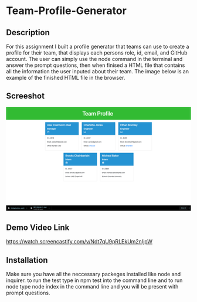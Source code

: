 # Team-Profile-Generator
## Description 
For this assignment I built a profile generator that teams can use to create a profile for their team, that displays each persons role, id, email, and GitHub account. The user can simply use the node command in the terminal and answer the prompt questions, then when finised a HTML file that contains all the information the user inputed about their team. The image below is an example of the finished HTML file in the browser. 

## Screeshot

<img src=https://github.com/AlvinY4/Team-Profile-Generator/blob/main/dist/Screenshot/extras/Screen%20Shot%202021-12-19%20at%2010.32.28%20PM.png>

## Demo Video Link 

https://watch.screencastify.com/v/Ndt7qU9pRLEkUm2nIjpW 

## Installation 

Make sure you have all the neccessary packeges installed like node and inquirer. to run the test type in npm test into the command line and to run node type node index in the command line and you will be present with prompt questions. 

